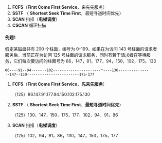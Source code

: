 1. **FCFS**（**First Come First Service**，来先先服务）
2. **SSTF** （ **Shortest Seek Time First**，最短寻道时间优先）
3. **SCAN** 扫描（**电梯调度**）
4. **CSCAN** 循环扫描



#### 例题1

假定某磁盘共有 200 个柱面，编号为 0-199，如果在为访问 143 号柱面的请求者服务后，当前正在为访问 125 号柱面的请求服务，同时有若干请求者在等待服务，它们每次要访问的柱面号为 86，147，91，177，94，150，102，175，130

```
86---·91--94·----·-102--·----·----·----·----*----130----·----·----·-147--150----·----·----·----·----175-177
```


1. **FCFS**（**First Come First Service**，**先来先服务**）

   （125）86.147.91.177.94.150.102.175.130

2. **SSTF** （ **Shortest Seek Time First**，**最短寻道时间优先**）


   （125）130，147，150，175，177，102，94，91，86

3. **SCAN** 扫描（**电梯调度**）

   （125）102，94，91，86，130，147，150，175，177